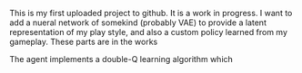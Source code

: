 This is my first uploaded project to github. It is a work in progress. I want to add a nueral network of somekind (probably VAE) to provide a latent representation of my play style, and also a custom policy learned from my gameplay. These parts are in the works


The agent implements a double-Q learning algorithm which
